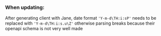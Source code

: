 ### When updating:
After generating client with Jane, date format `'Y-m-d\TH:i:sP'` needs to be replaced with `'Y-m-d\TH:i:s.u\Z'`
otherwise parsing breaks because their openapi schema is not very well made
